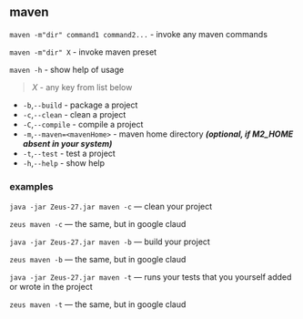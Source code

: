 ## maven

`maven -m"dir" command1 command2...` - invoke any maven commands

`maven -m"dir" X` - invoke maven preset

`maven -h` - show help of usage

> _X_ - any key from list below

* `-b`,`--build` - package a project
* `-c`,`--clean` - clean a project
* `-C`,`--compile` - compile a project
* `-m`,`--maven=<mavenHome>` - maven home directory _**(optional, if M2_HOME absent in your system)**_
* `-t`,`--test` - test a project
* `-h`,`--help` - show help

### examples

`java -jar Zeus-27.jar maven -c` — clean your project

`zeus maven -c` — the same, but in google claud

`java -jar Zeus-27.jar maven -b` — build your project

`zeus maven -b` — the same, but in google claud

`java -jar Zeus-27.jar maven -t` — runs your tests that you yourself added or wrote in the project

`zeus maven -t` — the same, but in google claud

